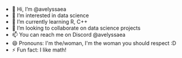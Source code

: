 - 👋 Hi, I’m @avelyssaea
- 👀 I’m interested in data science
- 🌱 I’m currently learning R, C++
- 💞️ I’m looking to collaborate on data science projects
- 📫 You can reach me on Discord @avelyssaea
- 😄 Pronouns: I'm the/woman, I'm the woman you should respect :D
- ⚡ Fun fact: I like math!

<!---
avelyssaea/avelyssaea is a ✨ special ✨ repository because its `README.md` (this file) appears on your GitHub profile.
You can click the Preview link to take a look at your changes.
--->
